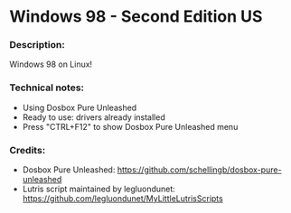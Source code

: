 # Windows 98 - Second Edition US
### Description:
Windows 98 on Linux!
### Technical notes:
- Using Dosbox Pure Unleashed
- Ready to use: drivers already installed
- Press "CTRL+F12" to show Dosbox Pure Unleashed menu
### Credits:
- Dosbox Pure Unleashed: https://github.com/schellingb/dosbox-pure-unleashed
- Lutris script maintained by legluondunet: https://github.com/legluondunet/MyLittleLutrisScripts
